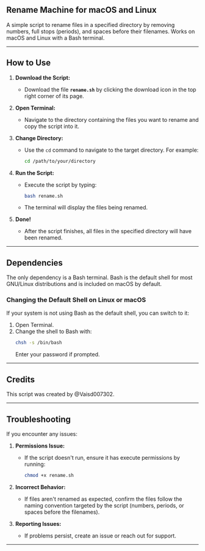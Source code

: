 ## **Rename Machine for macOS and Linux**

A simple script to rename files in a specified directory by removing numbers, full stops (periods), and spaces before their filenames. Works on macOS and Linux with a Bash terminal.

---

## **How to Use**

1. **Download the Script:**
   - Download the file **`rename.sh`** by clicking the download icon in the top right corner of its page.

2. **Open Terminal:**
   - Navigate to the directory containing the files you want to rename and copy the script into it.

3. **Change Directory:**
   - Use the `cd` command to navigate to the target directory. For example:
     ```bash
     cd /path/to/your/directory
     ```

4. **Run the Script:**
   - Execute the script by typing:
     ```bash
     bash rename.sh
     ```
   - The terminal will display the files being renamed.

5. **Done!**
   - After the script finishes, all files in the specified directory will have been renamed.

---

## **Dependencies**

The only dependency is a Bash terminal. Bash is the default shell for most GNU/Linux distributions and is included on macOS by default.

### Changing the Default Shell on Linux or macOS
If your system is not using Bash as the default shell, you can switch to it:

1. Open Terminal.
2. Change the shell to Bash with:
   ```bash
   chsh -s /bin/bash
   ```
   Enter your password if prompted.
---

## **Credits**

This script was created by @Vaisd007302.

---

## **Troubleshooting**

If you encounter any issues:

1. **Permissions Issue:**
   - If the script doesn't run, ensure it has execute permissions by running:
     ```bash
     chmod +x rename.sh
     ```

2. **Incorrect Behavior:**
   - If files aren't renamed as expected, confirm the files follow the naming convention targeted by the script (numbers, periods, or spaces before the filenames).

3. **Reporting Issues:**
   - If problems persist, create an issue or reach out for support.

---

